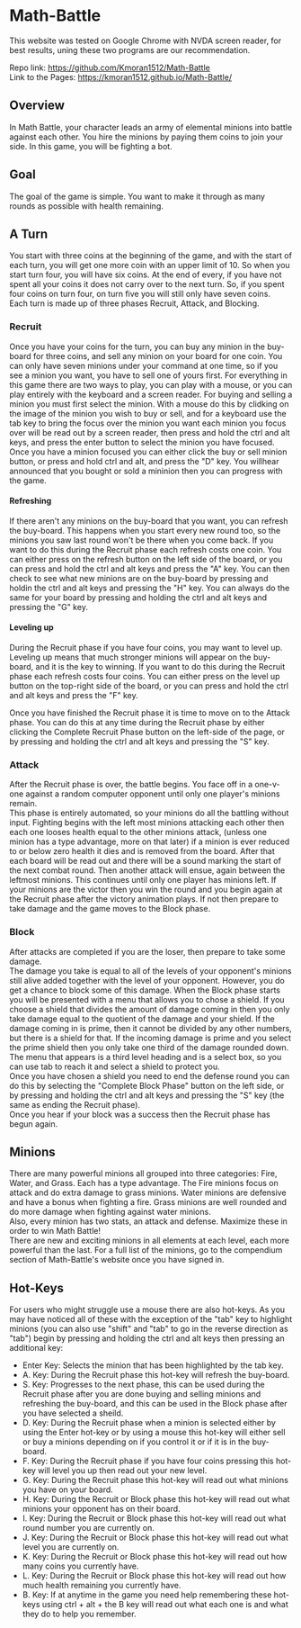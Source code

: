 # Math-Battle

This website was tested on Google Chrome with NVDA screen reader, for best results, uning these two programs are our recommendation.

Repo link: https://github.com/Kmoran1512/Math-Battle <br/>
Link to the Pages: https://kmoran1512.github.io/Math-Battle/

## Overview
  
  In Math Battle, your character leads an army of elemental minions into battle against each other. You hire the minions by paying them coins to join your side. In this game, you will be fighting a bot. 
  
## Goal
  
  The goal of the game is simple. You want to make it through as many rounds as possible with health remaining. 

## A Turn

  You start with three coins at the beginning of the game, and with the start of each turn, you will get one more coin with an upper limit of 10. So when you start turn four, you will have six coins. At the end of every, if you have not spent all your coins it does not carry over to the next turn. So, if you spent four coins on turn four, on turn five you will still only have seven coins.<br/>
  Each turn is made up of three phases Recruit, Attack, and Blocking.

### Recruit

  Once you have your coins for the turn, you can buy any minion in the buy-board for three coins, and sell any minion on your board for one coin. You can only have seven minions under your command at one time, so if you see a minion you want, you have to sell one of yours first. For everything in this game there are two ways to play, you can play with a mouse, or you can play entirely with the keyboard and a screen reader. For buying and selling a minion you must first select the minion. With a mouse do this by clidking on the image of the minion you wish to buy or sell, and for a keyboard use the tab key to bring the focus over the minion you want each minion you focus over will be read out by a screen reader, then press and hold the ctrl and alt keys, and press the enter button to select the minion you have focused. Once you have a minion focused you can either click the buy or sell minion button, or press and hold ctrl and alt, and press the "D" key. You willhear announced that you bought or sold a mininion then you can progress with the game. <br/>

#### Refreshing

  If there aren't any minions on the buy-board that you want, you can refresh the buy-board. This happens when you start every new round too, so the minions you saw last round won't be there when you come back. If you want to do this during the Recruit phase each refresh costs one coin. You can either press on the refresh button on the left side of the board, or you can press and hold the ctrl and alt keys and press the "A" key. You can then check to see what new minions are on the buy-board by pressing and holdin the ctrl and alt keys and pressing the "H" key. You can always do the same for your board by pressing and holding the ctrl and alt keys and pressing the "G" key. <br />

#### Leveling up

  During the Recruit phase if you have four coins, you may want to level up. Leveling up means that much stronger minions will appear on the buy-board, and it is the key to winning. If you want to do this during the Recruit phase each refresh costs four coins. You can either press on the level up button on the top-right side of the board, or you can press and hold the ctrl and alt keys and press the "F" key. <br />

  Once you have finished the Recruit phase it is time to move on to the Attack phase. You can do this at any time during the Recruit phase by either clicking the Complete Recruit Phase button on the left-side of the page, or by pressing and holding the ctrl and alt keys and pressing the "S" key. <br />


### Attack

  After the Recruit phase is over, the battle begins. You face off in a one-v-one against a random computer opponent until only one player's minions remain. <br/>
  This phase is entirely automated, so your minions do all the battling without input. Fighting begins with the left most minions attacking each other then each one looses health equal to the other minions attack, (unless one minion has a type advantage, more on that later) if a minion is ever reduced to or below zero health it dies and is removed from the board. After that each board will be read out and there will be a sound marking the start of the next combat round. Then another attack will ensue, again between the leftmost minions. This continues until only one player has minions left. If your minions are the victor then you win the round and you begin again at the Recruit phase after the victory animation plays. If not then prepare to take damage and the game moves to the Block phase.

### Block

  After attacks are completed if you are the loser, then prepare to take some damage. <br/>
  The damage you take is equal to all of the levels of your opponent's minions still alive added together with the level of your opponent. However, you do get a chance to block some of this damage. When the Block phase starts you will be presented with a menu that allows you to chose a shield. If you choose a shield that divides the amount of damage coming in then you only take damage equal to the quotient of the damage and your shield. If the damage coming in is prime, then it cannot be divided by any other numbers, but there is a shield for that. If the incoming damage is prime and you select the prime shield then you only take one third of the damage rounded down. The menu that appears is a third level heading and is a select box, so you can use tab to reach it and select a shield to protect you. <br />
  Once you have chosen a shield you need to end the defense round you can do this by selecting the "Complete Block Phase" button on the left side, or by pressing and holding the ctrl and alt keys and pressing the "S" key (the same as ending the Recruit phase). <br />
  Once you hear if your block was a success then the Recruit phase has begun again.

## Minions

  There are many powerful minions all grouped into three categories: Fire, Water, and Grass. Each has a type advantage. The Fire minions focus on attack and do extra damage to grass minions. Water minions are defensive and have a bonus when fighting a fire. Grass minions are well rounded and do more damage when fighting against water minions. <br/>
  Also, every minion has two stats, an attack and defense. Maximize these in order to win Math Battle! <br />
  There are new and exciting minions in all elements at each level, each more powerful than the last. For a full list of the minions, go to the compendium section of Math-Battle's website once you have signed in.

## Hot-Keys

  For users who might struggle use a mouse there are also hot-keys. As you may have noticed all of these with the exception of the "tab" key to highlight minions (you can also use "shift" and "tab" to go in the reverse direction as "tab") begin by pressing and holding the ctrl and alt keys then pressing an additional key:

  + Enter Key: Selects the minion that has been highlighted by the tab key.
  + A. Key: During the Recruit phase this hot-key will refresh the buy-board.
  + S. Key: Progresses to the next phase, this can be used during the Recruit phase after you are done buying and selling minions and refreshing the buy-board, and this can be used in the Block phase after you have selected a sheild.
  + D. Key: During the Recruit phase when a minion is selected either by using the Enter hot-key or by using a mouse this hot-key will either sell or buy a minions depending on if you control it or if it is in the buy-board.
  + F. Key: During the Recruit phase if you have four coins pressing this hot-key will level you up then read out your new level.
  + G. Key: During the Recruit phase this hot-key will read out what minions you have on your board.
  + H. Key: During the Recruit or Block phase this hot-key will read out what minions your opponent has on their board.
  + I. Key: During the Recruit or Block phase this hot-key will read out what round number you are currently on.
  + J. Key: During the Recruit or Block phase this hot-key will read out what level you are currently on.
  + K. Key: During the Recruit or Block phase this hot-key will read out how many coins you currently have.
  + L. Key: During the Recruit or Block phase this hot-key will read out how much health remaining you currently have.
  + B. Key: If at anytime in the game you need help remembering these hot-keys using ctrl + alt + the B key will read out what each one is and what they do to help you remember.
